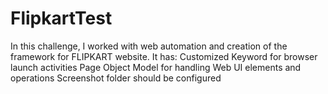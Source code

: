 # FlipkartTest
In this challenge, I worked with web automation and creation of the framework for FLIPKART website.
It has:
  Customized Keyword for browser launch activities
  Page Object Model for handling Web UI elements and operations
  Screenshot folder should be configured
  

